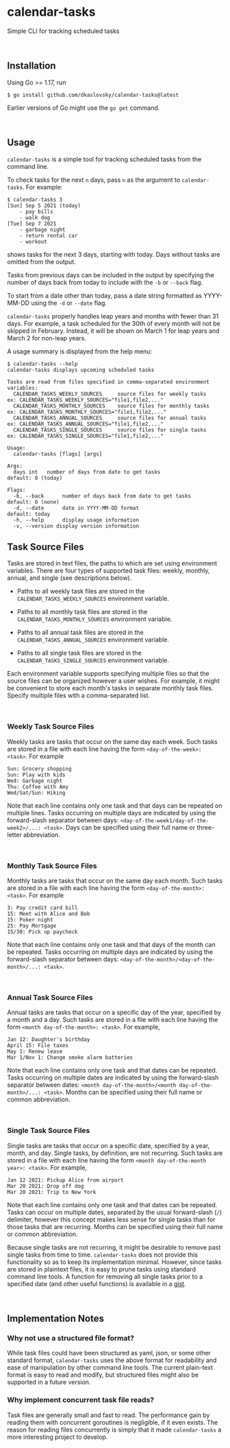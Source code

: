 # calendar-tasks
Simple CLI for tracking scheduled tasks

</br>

## Installation
Using Go >= 1.17, run
```
$ go install github.com/dkaslovsky/calendar-tasks@latest
```
Earlier versions of Go might use the `go get` command.

</br>

## Usage
`calendar-tasks` is a simple tool for tracking scheduled tasks from the command line.

To check tasks for the next `n` days, pass `n` as the argument to `calendar-tasks`.
For example:
```
$ calendar-tasks 3
[Sun] Sep 5 2021 (today)
    - pay bills
    - walk dog
[Tue] Sep 7 2021
    - garbage night
    - return rental car
    - workout
```
shows tasks for the next 3 days, starting with today.
Days without tasks are omitted from the output.

Tasks from previous days can be included in the output by specifying the number of days back from today to include with the `-b` or `--back` flag.

To start from a date other than today, pass a date string formatted as YYYY-MM-DD using the `-d` or `--date` flag.

`calendar-tasks` properly handles leap years and months with fewer than 31 days.
For example, a task scheduled for the 30th of every month will not be skipped in February.
Instead, it will be shown on March 1 for leap years and March 2 for non-leap years.

A usage summary is displayed from the help menu:
```
$ calendar-tasks --help
calendar-tasks displays upcoming scheduled tasks

Tasks are read from files specified in comma-separated environment variables:
  CALENDAR_TASKS_WEEKLY_SOURCES		source files for weekly tasks		ex: CALENDAR_TASKS_WEEKLY_SOURCES="file1,file2,..."
  CALENDAR_TASKS_MONTHLY_SOURCES	source files for monthly tasks		ex: CALENDAR_TASKS_MONTHLY_SOURCES="file1,file2,..."
  CALENDAR_TASKS_ANNUAL_SOURCES		source files for annual tasks		ex: CALENDAR_TASKS_ANNUAL_SOURCES="file1,file2,..."
  CALENDAR_TASKS_SINGLE_SOURCES		source files for single tasks		ex: CALENDAR_TASKS_SINGLE_SOURCES="file1,file2,..."

Usage:
  calendar-tasks [flags] [args]

Args:
  days int	 number of days from date to get tasks 		        default: 0 (today)

Flags:
  -b, --back	  number of days back from date to get tasks 	default: 0 (none)
  -d, --date	  date in YYYY-MM-DD format 			        default: today
  -h, --help	  display usage information
  -v, --version	display version information
```

## Task Source Files
Tasks are stored in text files, the paths to which are set using environment variables.
There are four types of supported task files: weekly, monthly, annual, and single (see descriptions below).

- Paths to all weekly task files are stored in the `CALENDAR_TASKS_WEEKLY_SOURCES` environment variable.

- Paths to all monthly task files are stored in the `CALENDAR_TASKS_MONTHLY_SOURCES` environment variable.

- Paths to all annual task files are stored in the `CALENDAR_TASKS_ANNUAL_SOURCES` environment variable.

- Paths to all single task files are stored in the `CALENDAR_TASKS_SINGLE_SOURCES` environment variable.

Each environment variable supports specifying multiple files so that the source files can be organized however a user wishes.
For example, it might be convenient to store each month's tasks in separate monthly task files.
Specify multiple files with a comma-separated list.

</br>

### Weekly Task Source Files
Weekly tasks are tasks that occur on the same day each week. Such tasks are stored in a file with each line having the form `<day-of-the-week>: <task>`. For example
```
Sun: Grocery shopping
Sun: Play with kids
Wed: Garbage night
Thu: Coffee with Amy
Wed/Sat/Sun: Hiking
```
Note that each line contains only one task and that days can be repeated on multiple lines.
Tasks occurring on multiple days are indicated by using the forward-slash separator between days: `<day-of-the-week1/day-of-the-week2>/...: <task>`.
Days can be specified using their full name or three-letter abbreviation.

</br>

### Monthly Task Source Files
Monthly tasks are tasks that occur on the same day each month. Such tasks are stored in a file with each line having the form `<day-of-the-month>: <task>`. For example
```
3: Pay credit card bill
15: Meet with Alice and Bob
15: Poker night
25: Pay Mortgage
15/30: Pick up paycheck
```
Note that each line contains only one task and that days of the month can be repeated.
Tasks occurring on multiple days are indicated by using the forward-slash separator between days: `<day-of-the-month>/<day-of-the-month>/...: <task>`.

</br>

### Annual Task Source Files
Annual tasks are tasks that occur on a specific day of the year, specified by a month and a day.
Such tasks are stored in a file with each line having the form `<month day-of-the-month>: <task>`.
For example,
```
Jan 12: Daughter's birthday
April 15: File taxes
May 1: Renew lease
Mar 1/Nov 1: Change smoke alarm batteries
```
Note that each line contains only one task and that dates can be repeated.
Tasks occurring on multiple dates are indicated by using the forward-slash separator between dates: `<month day-of-the-month>/<month day-of-the-month>/...: <task>`.
Months can be specified using their full name or common abbreviation.

</br>

### Single Task Source Files
Single tasks are tasks that occur on a specific date, specified by a year, month, and day.
Single tasks, by definition, are not recurring.
Such tasks are stored in a file with each line having the form `<month day-of-the-month year>: <task>`.
For example,
```
Jan 12 2021: Pickup Alice from airport
Mar 20 2021: Drop off dog
Mar 20 2021: Trip to New York
```
Note that each line contains only one task and that dates can be repeated.
Tasks can occur on multiple dates, separated by the usual forward-slash (`/`) delimiter, however this concept makes less sense for single tasks than for those tasks that are recurring.
Months can be specified using their full name or common abbreviation.

Because single tasks are not recurring, it might be desirable to remove past single tasks from time to time.
`calendar-tasks` does not provide this functionality so as to keep its implementation minimal.
However, since tasks are stored in plaintext files, it is easy to prune tasks using standard command line tools.
A function for removing all single tasks prior to a specified date (and other useful functions) is available in a [gist](https://gist.github.com/dkaslovsky/d492bfb792133a46cb02c4a8c71372e3).

</br>

## Implementation Notes

### Why not use a structured file format?
While task files could have been structured as yaml, json, or some other standard format, `calendar-tasks` uses the above format for readability and ease of manipulation by other command line tools.
The current plain-text format is easy to read and modify, but structured files might also be supported in a future version.

### Why implement concurrent task file reads?
Task files are generally small and fast to read.
The performance gain by reading them with concurrent goroutines is negligible, if it even exists.
The reason for reading files concurrently is simply that it made `calendar-tasks` a more interesting project to develop.
